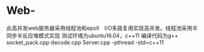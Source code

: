 # Web-
此高并发web服务器采用线程池和epoll　I/O多路复用实现高并发。线程池采用半同步半反应堆模式实现
测试环境为ubuntu16.04，c++11
编译代码为g++ socket_pack.cpp decode.cpp Server.cpp -pthread -std=c++11

